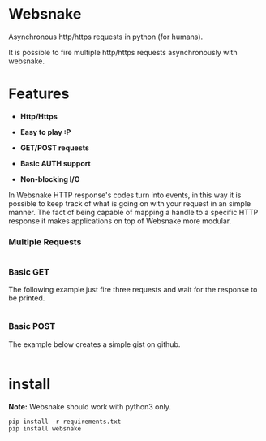# Websnake

Asynchronous http/https requests in python (for humans).

It is possible to fire multiple http/https requests asynchronously with websnake. 

# Features

- **Http/Https**

- **Easy to play :P**

- **GET/POST requests**

- **Basic AUTH support**

- **Non-blocking I/O**

In Websnake HTTP response's codes turn into events, in this way it is possible to keep track of what is going
on with your request in an simple manner. The fact of being capable of mapping a handle to a specific
HTTP response it makes applications on top of Websnake more modular.

### Multiple Requests

~~~python
~~~

### Basic GET 

The following example just fire three requests and wait for the response to be printed.

~~~python
~~~

### Basic POST 

The example below creates a simple gist on github.

~~~python
~~~

# install

**Note:** Websnake should work with python3 only.

~~~
pip install -r requirements.txt
pip install websnake
~~~
